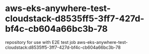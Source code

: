 # aws-eks-anywhere-test-cloudstack-d8535ff5-3ff7-427d-bf4c-cb604a66bc3b-78
repository for use with E2E test job aws-eks-anywhere-test-cloudstack:d8535ff5-3ff7-427d-bf4c-cb604a66bc3b-78
